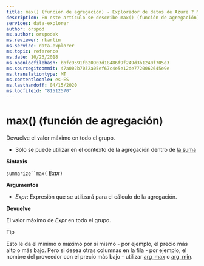 ```yaml
---
title: max() (función de agregación) - Explorador de datos de Azure ? Microsoft Docs
description: En este artículo se describe max() (función de agregación) en Azure Data Explorer.
services: data-explorer
author: orspod
ms.author: orspodek
ms.reviewer: rkarlin
ms.service: data-explorer
ms.topic: reference
ms.date: 10/23/2018
ms.openlocfilehash: bbfc9591fb20903d18486f9f249d3b1240f705e3
ms.sourcegitcommit: 47a002b7032a05ef67c4e5e12de7720062645e9e
ms.translationtype: MT
ms.contentlocale: es-ES
ms.lasthandoff: 04/15/2020
ms.locfileid: "81512570"
---
```

# <a name="max-aggregation-function"></a>max() (función de agregación)

Devuelve el valor máximo en todo el grupo. 

* Sólo se puede utilizar en el contexto de la agregación dentro de [la suma](summarizeoperator.md)

**Sintaxis**

`summarize``max(` *Expr*`)`

**Argumentos**

* *Expr*: Expresión que se utilizará para el cálculo de la agregación. 

**Devuelve**

El valor máximo de *Expr* en todo el grupo.
 
> [!TIP]
> Esto le da el mínimo o máximo por sí mismo - por ejemplo, el precio más alto o más bajo.
> Pero si desea otras columnas en la fila - por ejemplo, el nombre del proveedor con el precio más bajo - utilizar [arg_max](arg-max-aggfunction.md) o [arg_min](arg-min-aggfunction.md).